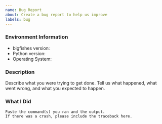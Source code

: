 ```yaml
---
name: Bug Report
about: Create a bug report to help us improve
labels: bug
---
```


<!-- Please search existing issues to avoid creating duplicates. -->

### Environment Information

-   bigfishes version:
-   Python version:
-   Operating System:

### Description

Describe what you were trying to get done.
Tell us what happened, what went wrong, and what you expected to happen.

### What I Did

```
Paste the command(s) you ran and the output.
If there was a crash, please include the traceback here.
```
